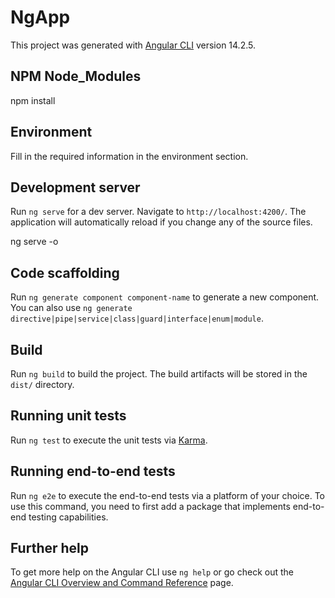 # NgApp

This project was generated with [Angular CLI](https://github.com/angular/angular-cli) version 14.2.5.

## NPM Node_Modules

npm install

## Environment

Fill in the required information in the environment section.

## Development server

Run `ng serve` for a dev server. Navigate to `http://localhost:4200/`. The application will automatically reload if you change any of the source files.

ng serve -o

## Code scaffolding

Run `ng generate component component-name` to generate a new component. You can also use `ng generate directive|pipe|service|class|guard|interface|enum|module`.

## Build

Run `ng build` to build the project. The build artifacts will be stored in the `dist/` directory.

## Running unit tests

Run `ng test` to execute the unit tests via [Karma](https://karma-runner.github.io).

## Running end-to-end tests

Run `ng e2e` to execute the end-to-end tests via a platform of your choice. To use this command, you need to first add a package that implements end-to-end testing capabilities.

## Further help

To get more help on the Angular CLI use `ng help` or go check out the [Angular CLI Overview and Command Reference](https://angular.io/cli) page.
